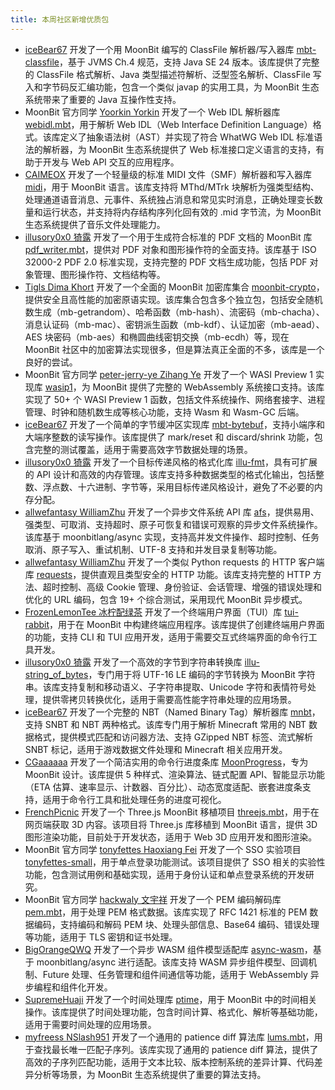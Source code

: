 ```yaml
---
title: 本周社区新增优质包
---
```


- [iceBear67](https://github.com/iceBear67) 开发了一个用 MoonBit 编写的 ClassFile 解析器/写入器库 [mbt-classfile](https://github.com/iceBear67/mbt-classfile)，基于 JVMS Ch.4 规范，支持 Java SE 24 版本。该库提供了完整的 ClassFile 格式解析、Java 类型描述符解析、泛型签名解析、ClassFile 写入和字节码反汇编功能，包含一个类似 javap 的实用工具，为 MoonBit 生态系统带来了重要的 Java 互操作性支持。
- MoonBit 官方同学 [Yoorkin Yorkin](https://github.com/Yoorkin) 开发了一个 Web IDL 解析器库 [webidl.mbt](https://github.com/moonbit-community/webidl.mbt)，用于解析 Web IDL（Web Interface Definition Language）格式。该库定义了抽象语法树（AST）并实现了符合 WhatWG Web IDL 标准语法的解析器，为 MoonBit 生态系统提供了 Web 标准接口定义语言的支持，有助于开发与 Web API 交互的应用程序。
- [CAIMEOX](https://github.com/CAIMEOX) 开发了一个轻量级的标准 MIDI 文件（SMF）解析器和写入器库 [midi](https://github.com/CAIMEOX/midi)，用于 MoonBit 语言。该库支持将 MThd/MTrk 块解析为强类型结构、处理通道语音消息、元事件、系统独占消息和常见实时消息，正确处理变长数量和运行状态，并支持将内存结构序列化回有效的 .mid 字节流，为 MoonBit 生态系统提供了音乐文件处理能力。
- [illusory0x0 猗露](https://github.com/illusory0x0) 开发了一个用于生成符合标准的 PDF 文档的 MoonBit 库 [pdf_writer.mbt](https://github.com/illusory0x0/pdf_writer.mbt)，提供对 PDF 对象和图形操作符的全面支持。该库基于 ISO 32000-2 PDF 2.0 标准实现，支持完整的 PDF 文档生成功能，包括 PDF 对象管理、图形操作符、文档结构等。
- [Tigls Dima Khort](https://github.com/Tigls) 开发了一个全面的 MoonBit 加密库集合 [moonbit-crypto](https://github.com/Tigls/moonbit-crypto)，提供安全且高性能的加密原语实现。该库集合包含多个独立包，包括安全随机数生成（mb-getrandom）、哈希函数（mb-hash）、流密码（mb-chacha）、消息认证码（mb-mac）、密钥派生函数（mb-kdf）、认证加密（mb-aead）、AES 块密码（mb-aes）和椭圆曲线密钥交换（mb-ecdh）等，现在 MoonBit 社区中的加密算法实现很多，但是算法真正全面的不多，该库是一个良好的尝试。
- MoonBit 官方同学 [peter-jerry-ye Zihang Ye](https://github.com/peter-jerry-ye) 开发了一个 WASI Preview 1 实现库 [wasip1](https://github.com/moonbit-community/wasip1)，为 MoonBit 提供了完整的 WebAssembly 系统接口支持。该库实现了 50+ 个 WASI Preview 1 函数，包括文件系统操作、网络套接字、进程管理、时钟和随机数生成等核心功能，支持 Wasm 和 Wasm-GC 后端。
- [iceBear67](https://github.com/iceBear67) 开发了一个简单的字节缓冲区实现库 [mbt-bytebuf](https://github.com/iceBear67/mbt-bytebuf)，支持小端序和大端序整数的读写操作。该库提供了 mark/reset 和 discard/shrink 功能，包含完整的测试覆盖，适用于需要高效字节数据处理的场景。
- [illusory0x0 猗露](https://github.com/illusory0x0) 开发了一个目标传递风格的格式化库 [illu-fmt](https://github.com/moonbit-community/illu-fmt)，具有可扩展的 API 设计和高效的内存管理。该库支持多种数据类型的格式化输出，包括整数、浮点数、十六进制、字节等，采用目标传递风格设计，避免了不必要的内存分配。
- [allwefantasy WilliamZhu](https://github.com/allwefantasy) 开发了一个异步文件系统 API 库 [afs](https://github.com/moonbit-community/afs)，提供易用、强类型、可取消、支持超时、原子可恢复和错误可观察的异步文件系统操作。该库基于 moonbitlang/async 实现，支持高并发文件操作、超时控制、任务取消、原子写入、重试机制、UTF-8 支持和并发目录复制等功能。
- [allwefantasy WilliamZhu](https://github.com/allwefantasy) 开发了一个类似 Python requests 的 HTTP 客户端库 [requests](https://github.com/moonbit-community/requests)，提供直观且类型安全的 HTTP 功能。该库支持完整的 HTTP 方法、超时控制、高级 Cookie 管理、身份验证、会话管理、增强的错误处理和优化的 URL 编码，包含 19+ 个综合测试，采用现代 MoonBit 异步模式。
- [FrozenLemonTee 冰柠配绿茶](https://github.com/FrozenLemonTee) 开发了一个终端用户界面（TUI）库 [tui-rabbit](https://github.com/FrozenLemonTee/tui-rabbit)，用于在 MoonBit 中构建终端应用程序。该库提供了创建终端用户界面的功能，支持 CLI 和 TUI 应用开发，适用于需要交互式终端界面的命令行工具开发。
- [illusory0x0 猗露](https://github.com/illusory0x0) 开发了一个高效的字节到字符串转换库 [illu-string_of_bytes](https://github.com/illusory0x0/illu-string_of_bytes)，专门用于将 UTF-16 LE 编码的字节转换为 MoonBit 字符串。该库支持复制和移动语义、子字符串提取、Unicode 字符和表情符号处理，提供零拷贝转换优化，适用于需要高性能字符串处理的应用场景。
- [iceBear67](https://github.com/iceBear67) 开发了一个完整的 NBT（Named Binary Tag）解析器库 [mnbt](https://github.com/iceBear67/mnbt)，支持 SNBT 和 NBT 两种格式。该库专门用于解析 Minecraft 常用的 NBT 数据格式，提供模式匹配和访问器方法、支持 GZipped NBT 标签、流式解析 SNBT 标记，适用于游戏数据文件处理和 Minecraft 相关应用开发。
- [CGaaaaaa](https://github.com/CGaaaaaa) 开发了一个简洁实用的命令行进度条库 [MoonProgress](https://github.com/CGaaaaaa/MoonProgress)，专为 MoonBit 设计。该库提供 5 种样式、渲染算法、链式配置 API、智能显示功能（ETA 估算、速率显示、计数器、百分比）、动态宽度适配、嵌套进度条支持，适用于命令行工具和批处理任务的进度可视化。
- [FrenchPicnic](https://github.com/FrenchPicnic) 开发了一个 Three.js MoonBit 移植项目 [threejs.mbt](https://github.com/FrenchPicnic/threejs.mbt)，用于在网页端获取 3D 内容。该项目将 Three.js 库移植到 MoonBit 语言，提供 3D 图形渲染功能，目前处于开发状态，适用于 Web 3D 应用开发和图形渲染。
- MoonBit 官方同学 [tonyfettes Haoxiang Fei](https://github.com/tonyfettes) 开发了一个 SSO 实验项目 [tonyfettes-small](https://github.com/moonbit-community/tonyfettes-small)，用于单点登录功能测试。该项目提供了 SSO 相关的实验性功能，包含测试用例和基础实现，适用于身份认证和单点登录系统的开发研究。
- MoonBit 官方同学 [hackwaly 文宇祥](https://github.com/hackwaly) 开发了一个 PEM 编码解码库 [pem.mbt](https://github.com/moonbit-community/pem.mbt)，用于处理 PEM 格式数据。该库实现了 RFC 1421 标准的 PEM 数据编码，支持编码和解码 PEM 块、处理头部信息、Base64 编码、错误处理等功能，适用于 TLS 密钥和证书处理。
- [BigOrangeQWQ](https://github.com/BigOrangeQWQ) 开发了一个异步 WASM 组件模型适配库 [async-wasm](https://github.com/BigOrangeQWQ/async-wasm)，基于 moonbitlang/async 进行适配。该库支持 WASM 异步组件模型、回调机制、Future 处理、任务管理和组件间通信等功能，适用于 WebAssembly 异步编程和组件化开发。
- [SupremeHuaji](https://github.com/SupremeHuaji) 开发了一个时间处理库 [ptime](https://github.com/SupremeHuaji/ptime)，用于 MoonBit 中的时间相关操作。该库提供了时间处理功能，包含时间计算、格式化、解析等基础功能，适用于需要时间处理的应用场景。
- [myfreess NSlash951](https://github.com/myfreess) 开发了一个通用的 patience diff 算法库 [lums.mbt](https://github.com/moonbit-community/lums.mbt)，用于查找最长唯一匹配子序列。该库实现了通用的 patience diff 算法，提供了高效的子序列匹配功能，适用于文本比较、版本控制系统的差异计算、代码差异分析等场景，为 MoonBit 生态系统提供了重要的算法支持。
